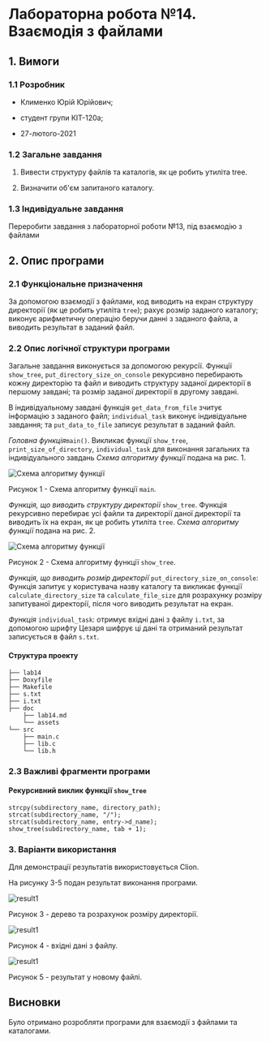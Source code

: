# Лабораторна робота №14. Взаємодія з файлами

## 1. Вимоги

### 1.1 Розробник

- Клименко Юрій Юрійович;

- студент групи КІТ-120а;

- 27-лютого-2021

### 1.2 Загальне завдання

1. Вивести структуру файлів та каталогів, як це робить утиліта tree.

 2. Визначити об'єм запитаного каталогу. 

### 1.3 Індивідуальне завдання

 Переробити завдання з лабораторної роботи №13, під взаємодію з файлами

## 2. Опис програми

### 2.1 Функціональне призначення

За допомогою взаємодії з файлами, код виводить на екран структуру директорії (як це робить утиліта `tree`); рахує розмір заданого каталогу; виконує арифметичну операцію беручи данні з заданого файла, а виводить результат в заданий файл.

### 2.2 Опис логічної структури програми

Загальне завдання виконується за допомогою рекурсії. Функції `show_tree`, `put_directory_size_on_console` рекурсивно перебирають кожну директорію та файл и виводить структуру заданої директорії в першому завдані; та розмір заданої директорії в другому завдані. 

В індивідуальному завдані функція `get_data_from_file` зчитує інформацію з заданого файл; `individual_task` виконує індивідуальне завдання; та `put_data_to_file`  записує результат в заданий файл.

_Головна функція_`main()`. Викликає функції `show_tree`, `print_size_of_directory`,  `individual_task` для виконання загальних та індивідуального завдань
 _Схема алгоритму функції_ подана на рис. 1.


![Схема алгоритму функції](https://github.com/LiquidFunki/liquid_images/blob/main/main14.png?raw=true)


Рисунок 1  - Схема алгоритму функції `main`.

_Функція, що виводить структуру директорії_ `show_tree`. Функція рекурсивно перебирає усі файли та директорії даної директорії та виводить їх на екран, як це робить утиліта `tree`.
_Схема алгоритму функції_ подана на рис. 2.

![Схема алгоритму функції](https://github.com/LiquidFunki/liquid_images/blob/main/tree.png?raw=true)

Рисунок 2 - Схема алгоритму функції `show_tree`.

_Функція, що виводить розмір директорії_ `put_directory_size_on_console`:
 Функція запитує у користувача назву каталогу та викликає функції `calculate_directory_size` та `calculate_file_size` для розрахунку розміру запитуваної директорії, після чого виводить результат на екран.

_Функція_ `individual_task`: отримує вхідні дані з файлу `i.txt`, за допомогою шрифту Цезаря шифрує ці дані та отриманий результат записується в файл `s.txt`.

#### Структура проекту

    ├── lab14
    ├── Doxyfile
    ├── Makefile
    ├── s.txt
    ├── i.txt
    ├── doc
        ├── lab14.md
        └── assets
    └── src
        ├── main.c
        ├── lib.c
        └── lib.h

### 2.3 Важливі фрагменти програми

#### Рекурсивний виклик функції  `show_tree`

```
strcpy(subdirectory_name, directory_path);
strcat(subdirectory_name, "/");
strcat(subdirectory_name, entry->d_name);
show_tree(subdirectory_name, tab + 1);
```
### 3. Варіанти використання

Для демонстрації результатів використовується Clion.

На рисунку 3-5 подан результат виконання програми.

![result1](https://github.com/LiquidFunki/liquid_images/blob/main/lab14.png?raw=true)

Рисунок 3 - дерево та розрахунок розміру директорії.

![result1](https://github.com/LiquidFunki/liquid_images/blob/main/input.png?raw=true)

Рисунок 4 - вхідні дані з файлу.

![result1](https://github.com/LiquidFunki/liquid_images/blob/main/output.png?raw=true)

Рисунок 5 - результат у новому файлі.

## Висновки

Було отримано розробляти програми для взаємодії з файлами та каталогами.